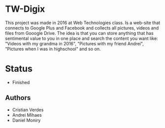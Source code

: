 # TW-Digix
This project was made in 2016 at Web Technologies class.
Is a web-site that connects to Google Plus and Facebook and collects all pictures, videos and files from Gooogle Drive.
The idea is that you can store anything that has sentimental value to you in one place and search the content you want like:
"Videos with my grandma in 2016", "Pictures with my friend Andrei", "Pictures when I was in highschool" and so on.

# Status
- Finished

## Authors
- Cristian Verdes
- Andrei Mihaes
- Daniel Moniry
